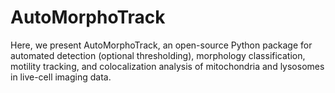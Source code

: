 # AutoMorphoTrack
Here, we present AutoMorphoTrack, an open-source Python package for automated detection (optional thresholding), morphology classification, motility tracking, and colocalization analysis of mitochondria and lysosomes in live-cell imaging data.
